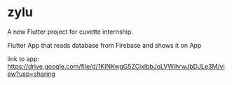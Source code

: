 # zylu

A new Flutter project for cuvette internship.

Flutter App that reads database from Firebase and shows it on App

link to app: https://drive.google.com/file/d/1KiNKwgG5ZCixlbbJoLVWihrwJbDJLe3M/view?usp=sharing
